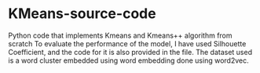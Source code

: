 # KMeans-source-code
Python code that implements Kmeans and Kmeans++ algorithm from scratch
To evaluate the performance of the model, I have used Silhouette Coefficient, and the code for it is also provided in the file. 
The dataset used is a word cluster embedded using word embedding done using word2vec.
